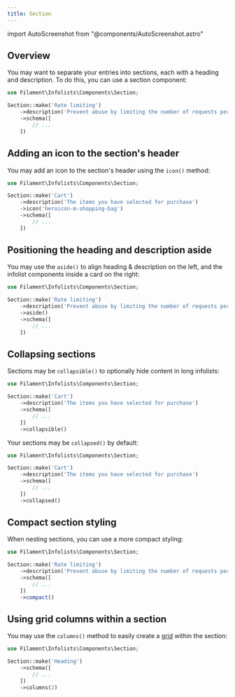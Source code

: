 ```yaml
---
title: Section
---
```

import AutoScreenshot from "@components/AutoScreenshot.astro"

## Overview

You may want to separate your entries into sections, each with a heading and description. To do this, you can use a section component:

```php
use Filament\Infolists\Components\Section;

Section::make('Rate limiting')
    ->description('Prevent abuse by limiting the number of requests per period')
    ->schema([
        // ...
    ])
```

<AutoScreenshot name="infolists/layout/section/simple" alt="Section" version="3.x" />

## Adding an icon to the section's header

You may add an icon to the section's header using the `icon()` method:

```php
use Filament\Infolists\Components\Section;

Section::make('Cart')
    ->description('The items you have selected for purchase')
    ->icon('heroicon-m-shopping-bag')
    ->schema([
        // ...
    ])
```

<AutoScreenshot name="infolists/layout/section/icons" alt="Section with icon" version="3.x" />

## Positioning the heading and description aside

You may use the `aside()` to align heading & description on the left, and the infolist components inside a card on the right:

```php
use Filament\Infolists\Components\Section;

Section::make('Rate limiting')
    ->description('Prevent abuse by limiting the number of requests per period')
    ->aside()
    ->schema([
        // ...
    ])
```

<AutoScreenshot name="infolists/layout/section/aside" alt="Section with heading and description aside" version="3.x" />

## Collapsing sections

Sections may be `collapsible()` to optionally hide content in long infolists:

```php
use Filament\Infolists\Components\Section;

Section::make('Cart')
    ->description('The items you have selected for purchase')
    ->schema([
        // ...
    ])
    ->collapsible()
```

Your sections may be `collapsed()` by default:

```php
use Filament\Infolists\Components\Section;

Section::make('Cart')
    ->description('The items you have selected for purchase')
    ->schema([
        // ...
    ])
    ->collapsed()
```

<AutoScreenshot name="infolists/layout/section/collapsed" alt="Collapsed section" version="3.x" />

## Compact section styling

When nesting sections, you can use a more compact styling:

```php
use Filament\Infolists\Components\Section;

Section::make('Rate limiting')
    ->description('Prevent abuse by limiting the number of requests per period')
    ->schema([
        // ...
    ])
    ->compact()
```

<AutoScreenshot name="infolists/layout/section/compact" alt="Compact section" version="3.x" />

## Using grid columns within a section

You may use the `columns()` method to easily create a [grid](grid) within the section:

```php
use Filament\Infolists\Components\Section;

Section::make('Heading')
    ->schema([
        // ...
    ])
    ->columns(2)
```
